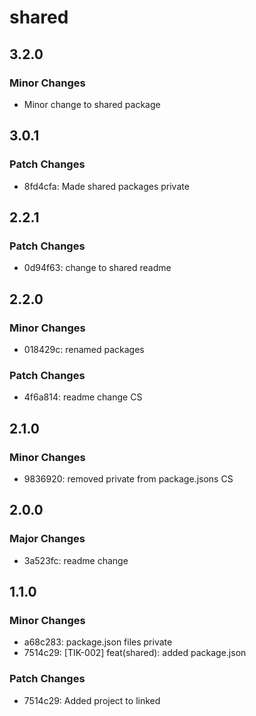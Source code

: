 # shared

## 3.2.0

### Minor Changes

- Minor change to shared package

## 3.0.1

### Patch Changes

- 8fd4cfa: Made shared packages private

## 2.2.1

### Patch Changes

- 0d94f63: change to shared readme

## 2.2.0

### Minor Changes

- 018429c: renamed packages

### Patch Changes

- 4f6a814: readme change CS

## 2.1.0

### Minor Changes

- 9836920: removed private from package.jsons CS

## 2.0.0

### Major Changes

- 3a523fc: readme change

## 1.1.0

### Minor Changes

- a68c283: package.json files private
- 7514c29: [TIK-002] feat(shared): added package.json

### Patch Changes

- 7514c29: Added project to linked
